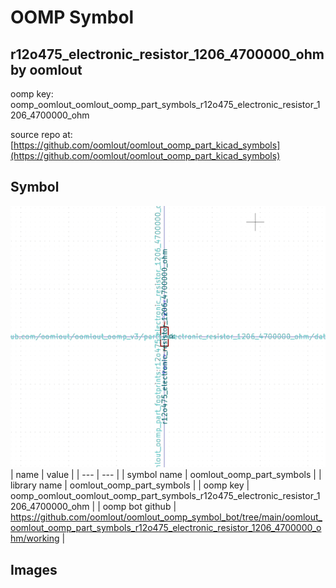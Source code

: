 # OOMP Symbol  
## r12o475_electronic_resistor_1206_4700000_ohm  by oomlout  
  
oomp key: oomp_oomlout_oomlout_oomp_part_symbols_r12o475_electronic_resistor_1206_4700000_ohm  
  
source repo at: [https://github.com/oomlout/oomlout_oomp_part_kicad_symbols](https://github.com/oomlout/oomlout_oomp_part_kicad_symbols)  
## Symbol  
  
[![working.png](working_600.png)](working.png)  
| name | value | 
| --- | --- | 
| symbol name | oomlout_oomp_part_symbols | 
| library name | oomlout_oomp_part_symbols | 
| oomp key | oomp_oomlout_oomlout_oomp_part_symbols_r12o475_electronic_resistor_1206_4700000_ohm | 
| oomp bot github | https://github.com/oomlout/oomlout_oomp_symbol_bot/tree/main/oomlout_oomlout_oomp_part_symbols_r12o475_electronic_resistor_1206_4700000_ohm/working | 
## Images  
